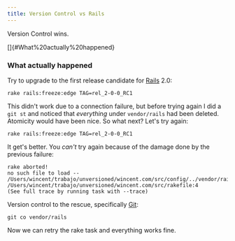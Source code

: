 ```yaml
---
title: Version Control vs Rails
---
```


Version Control wins.

[]{#What%20actually%20happened}

### What actually happened

Try to upgrade to the first release candidate for [Rails](http://www.wincent.com/knowledge-base/Rails) 2.0:

    rake rails:freeze:edge TAG=rel_2-0-0_RC1

This didn't work due to a connection failure, but before trying again I did a `git st` and noticed that *everything* under `vendor/rails` had been deleted. Atomicity would have been nice. So what next? Let's try again:

    rake rails:freeze:edge TAG=rel_2-0-0_RC1

It get's better. You *can't* try again because of the damage done by the previous failure:

    rake aborted!
    no such file to load -- /Users/wincent/trabajo/unversioned/wincent.com/src/config/../vendor/rails/railties/lib/initializer
    /Users/wincent/trabajo/unversioned/wincent.com/src/rakefile:4
    (See full trace by running task with --trace)

Version control to the rescue, specifically [Git](http://www.wincent.com/knowledge-base/Git):

    git co vendor/rails

Now we can retry the rake task and everything works fine.
